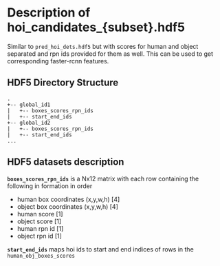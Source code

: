 # Description of hoi_candidates_{subset}.hdf5

Similar to `pred_hoi_dets.hdf5` but with scores for human and object separated and rpn ids provided for them as well. This can be used to get corresponding faster-rcnn features. 

## HDF5 Directory Structure
```
.
+-- global_id1
|   +-- boxes_scores_rpn_ids
|   +-- start_end_ids
+-- global_id2
|   +-- boxes_scores_rpn_ids
|   +-- start_end_ids
...
```

## HDF5 datasets description
**`boxes_scores_rpn_ids`** is a Nx12 matrix with each row containing the following in formation in order
- human box coordinates (x,y,w,h)   [4]
- object box coordinates (x,y,w,h)  [4]
- human score   [1]
- object score  [1]
- human rpn id  [1]
- object rpn id [1]

**`start_end_ids`** maps hoi ids to start and end indices of rows in the `human_obj_boxes_scores`